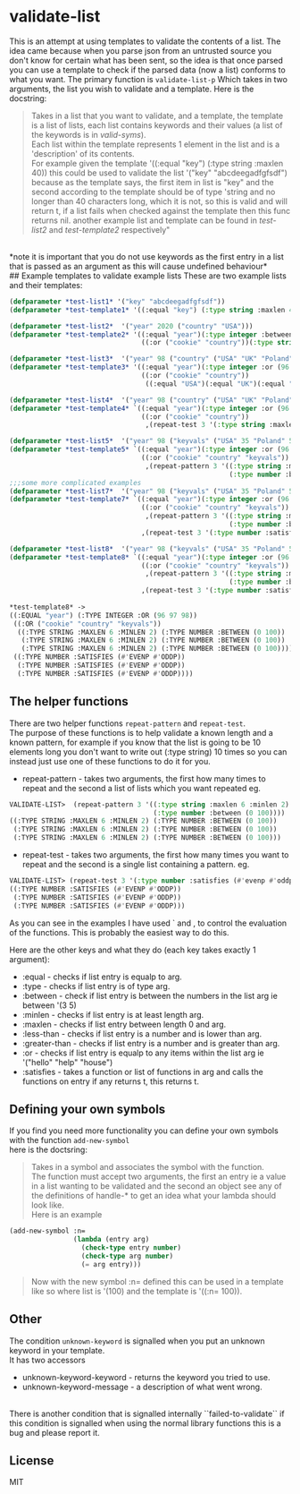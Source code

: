 # validate-list

This is an attempt at using templates to validate the contents of a list. 
The idea came because when you parse json from an untrusted source you don't know for certain what 
has been sent, so the idea is that once parsed you can use a template to check if the parsed data 
(now a list) conforms to what you want. The primary function is 
``validate-list-p`` Which takes in two arguments, the list you wish to validate and a template.
Here is the docstring:<br> 

> Takes in a list that you want to validate, and a template, the template is a list of lists,
> each list contains keywords and their values (a list of the keywords is in *valid-syms*).<br>
> Each list
> within the template represents 1 element in the list and is a 'description' of its contents.
> <br>
> For example given the template '((:equal \"key\") (:type string :maxlen 40)) this could be used
> to validate the list '(\"key\" \"abcdeegadfgfsdf\") because as the template says, the first item in 
> list is \"key\" and the second according to the template should be of type 'string and no longer
> than 40 characters long, which it is not, so this is valid and will return t, if a list fails when
> checked against the template then this func returns nil. another example list and template can be 
> found in *test-list2* and *test-template2* respectively"

<br>
*note it is important that you do not use keywords as the first entry in a list that is passed as 
an argument as this will cause undefined behaviour*
<br>
## Example templates to validate example lists
These are two example lists and their templates: <br>

```lisp
(defparameter *test-list1* '("key" "abcdeegadfgfsdf"))
(defparameter *test-template1* '((:equal "key") (:type string :maxlen 40)))

(defparameter *test-list2*  '("year" 2020 ("country" "USA")))
(defparameter *test-template2* '((:equal "year")(:type integer :between (2100 1900))
                                 ((:or ("cookie" "country"))(:type string :maxlen 50))))

(defparameter *test-list3*  '("year" 98 ("country" ("USA" "UK" "Poland"))))
(defparameter *test-template3* '((:equal "year")(:type integer :or (96 97 98))
                                 ((:or ("cookie" "country"))
                                  ((:equal "USA")(:equal "UK")(:equal "Poland")))))

(defparameter *test-list4*  '("year" 98 ("country" ("USA" "UK" "Poland"))))
(defparameter *test-template4* `((:equal "year")(:type integer :or (96 97 98))
                                 ((:or ("cookie" "country"))
                                  ,(repeat-test 3 '(:type string :maxlen 6 :minlen 2)))))

(defparameter *test-list5*  '("year" 98 ("keyvals" ("USA" 35 "Poland" 55 "UK" 96))))
(defparameter *test-template5* `((:equal "year")(:type integer :or (96 97 98))
                                 ((:or ("cookie" "country" "keyvals"))
                                  ,(repeat-pattern 3 '((:type string :maxlen 6 :minlen 2)
                                                       (:type number :between (0 100)))))))
;;;some more complicated examples
(defparameter *test-list7*  '("year" 98 ("keyvals" ("USA" 35 "Poland" 55 "UK" 96) 2 4 6)))
(defparameter *test-template7* `((:equal "year")(:type integer :or (96 97 98))
                                 ((:or ("cookie" "country" "keyvals"))
                                  ,(repeat-pattern 3 '((:type string :maxlen 6 :minlen 2)
                                                       (:type number :between (0 100)))))
                                 ,(repeat-test 3 '(:type number :satisfies #'evenp))))

(defparameter *test-list8*  '("year" 98 ("keyvals" ("USA" 35 "Poland" 55 "UK" 96) 2 5 6)))
(defparameter *test-template8* `((:equal "year")(:type integer :or (96 97 98))
                                 ((:or ("cookie" "country" "keyvals"))
                                  ,(repeat-pattern 3 '((:type string :maxlen 6 :minlen 2)
                                                       (:type number :between (0 100)))))
                                 ,(repeat-test 3 '(:type number :satisfies (#'evenp #'oddp)))))
                                 
*test-template8* ->
((:EQUAL "year") (:TYPE INTEGER :OR (96 97 98))
 ((:OR ("cookie" "country" "keyvals"))
  ((:TYPE STRING :MAXLEN 6 :MINLEN 2) (:TYPE NUMBER :BETWEEN (0 100))
   (:TYPE STRING :MAXLEN 6 :MINLEN 2) (:TYPE NUMBER :BETWEEN (0 100))
   (:TYPE STRING :MAXLEN 6 :MINLEN 2) (:TYPE NUMBER :BETWEEN (0 100))))
 ((:TYPE NUMBER :SATISFIES (#'EVENP #'ODDP))
  (:TYPE NUMBER :SATISFIES (#'EVENP #'ODDP))
  (:TYPE NUMBER :SATISFIES (#'EVENP #'ODDP))))
```

## The helper functions
There are two helper functions ``repeat-pattern`` and ``repeat-test``. <br>
The purpose of these functions is to help validate a known length and a known pattern, for example
if you know that the list is going to be 10 elements long you don't want to write out (:type string) 10 times
so you can instead just use one of these functions to do it for you. 
* repeat-pattern - takes two arguments, the first how many times to repeat and the second a list of lists which you want repeated eg. 
```lisp
VALIDATE-LIST>  (repeat-pattern 3 '((:type string :maxlen 6 :minlen 2)
                                    (:type number :between (0 100))))
((:TYPE STRING :MAXLEN 6 :MINLEN 2) (:TYPE NUMBER :BETWEEN (0 100))
 (:TYPE STRING :MAXLEN 6 :MINLEN 2) (:TYPE NUMBER :BETWEEN (0 100))
 (:TYPE STRING :MAXLEN 6 :MINLEN 2) (:TYPE NUMBER :BETWEEN (0 100)))
 ```
* repeat-test - takes two arguments, the first how many times you want to repeat and the second
is a single list containing a pattern. eg. 
```lisp
VALIDATE-LIST> (repeat-test 3 '(:type number :satisfies (#'evenp #'oddp)))
((:TYPE NUMBER :SATISFIES (#'EVENP #'ODDP))
 (:TYPE NUMBER :SATISFIES (#'EVENP #'ODDP))
 (:TYPE NUMBER :SATISFIES (#'EVENP #'ODDP)))
 ```
As you can see in the examples I have used ` and , to control the evaluation of the functions. This 
is probably the easiest way to do this. <br>

Here are the other keys and what they do (each key takes exactly 1 argument):

* :equal - checks if list entry is equalp to arg.
* :type - checks if list entry is of type arg.
* :between - check if list entry is between the numbers in the list arg ie between '(3 5)
* :minlen - checks if list entry is at least length arg.
* :maxlen - checks if list entry between length 0 and arg. 
* :less-than - checks if list entry is a number and is lower than arg.
* :greater-than - checks if list entry is a number and is greater than arg.
* :or - checks if list entry is equalp to any items within the list arg ie '("hello" "help" "house")
* :satisfies - takes a function or list of functions in arg and calls the functions on entry if any returns t, this returns t. 

## Defining your own symbols
If you find you need more functionality you can define your own symbols with the function ``add-new-symbol``
<br>
here is the doctsring:<br>
> Takes in a symbol and associates the symbol with the function. <br>The function must accept two
> arguments, the first an entry ie a value in a list wanting to be validated and the second an object
> see any of the definitions of handle-* to get an idea what your lambda should look like.<br> Here is 
> an example <br>
```lisp
(add-new-symbol :n= 
                (lambda (entry arg) 
                  (check-type entry number)
                  (check-type arg number)
                  (= arg entry)))
```
> Now with the new symbol :n= defined this can be used in a template like so where list is '(100)
> and the template is '((:n= 100)). 

## Other
The condition ``unknown-keyword`` is signalled when you put an unknown keyword in your template.
<br>
It has two accessors
* unknown-keyword-keyword - returns the keyword you tried to use.
* unknown-keyword-message - a description of what went wrong.
<br>
There is another condition that is signalled internally ``failed-to-validate`` if this condition is
signalled when using the normal library functions this is a bug and please report it. 

## License

MIT

